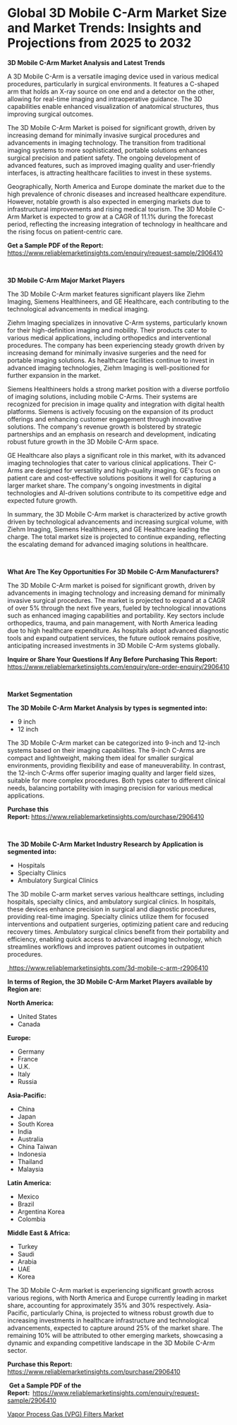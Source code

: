 <p><h1>Global 3D Mobile C-Arm Market Size and Market Trends: Insights and Projections from 2025 to 2032</h1></p><p><strong>3D Mobile C-Arm Market Analysis and Latest Trends</strong></p>
<p><p>A 3D Mobile C-Arm is a versatile imaging device used in various medical procedures, particularly in surgical environments. It features a C-shaped arm that holds an X-ray source on one end and a detector on the other, allowing for real-time imaging and intraoperative guidance. The 3D capabilities enable enhanced visualization of anatomical structures, thus improving surgical outcomes.</p><p>The 3D Mobile C-Arm Market is poised for significant growth, driven by increasing demand for minimally invasive surgical procedures and advancements in imaging technology. The transition from traditional imaging systems to more sophisticated, portable solutions enhances surgical precision and patient safety. The ongoing development of advanced features, such as improved imaging quality and user-friendly interfaces, is attracting healthcare facilities to invest in these systems.</p><p>Geographically, North America and Europe dominate the market due to the high prevalence of chronic diseases and increased healthcare expenditure. However, notable growth is also expected in emerging markets due to infrastructural improvements and rising medical tourism. The 3D Mobile C-Arm Market is expected to grow at a CAGR of 11.1% during the forecast period, reflecting the increasing integration of technology in healthcare and the rising focus on patient-centric care.</p></p>
<p><strong>Get a Sample PDF of the Report:&nbsp;</strong> <a href="https://www.reliablemarketinsights.com/enquiry/request-sample/2906410?utm_campaign=2188&utm_medium=2&utm_source=Github&utm_content=ia&utm_term=12032025&utm_id=3d-mobile-c-arm">https://www.reliablemarketinsights.com/enquiry/request-sample/2906410</a></p>
<p>&nbsp;</p>
<p><strong>3D Mobile C-Arm Major Market Players</strong></p>
<p><p>The 3D Mobile C-Arm market features significant players like Ziehm Imaging, Siemens Healthineers, and GE Healthcare, each contributing to the technological advancements in medical imaging.</p><p>Ziehm Imaging specializes in innovative C-Arm systems, particularly known for their high-definition imaging and mobility. Their products cater to various medical applications, including orthopedics and interventional procedures. The company has been experiencing steady growth driven by increasing demand for minimally invasive surgeries and the need for portable imaging solutions. As healthcare facilities continue to invest in advanced imaging technologies, Ziehm Imaging is well-positioned for further expansion in the market.</p><p>Siemens Healthineers holds a strong market position with a diverse portfolio of imaging solutions, including mobile C-Arms. Their systems are recognized for precision in image quality and integration with digital health platforms. Siemens is actively focusing on the expansion of its product offerings and enhancing customer engagement through innovative solutions. The company's revenue growth is bolstered by strategic partnerships and an emphasis on research and development, indicating robust future growth in the 3D Mobile C-Arm space.</p><p>GE Healthcare also plays a significant role in this market, with its advanced imaging technologies that cater to various clinical applications. Their C-Arms are designed for versatility and high-quality imaging. GE's focus on patient care and cost-effective solutions positions it well for capturing a larger market share. The company's ongoing investments in digital technologies and AI-driven solutions contribute to its competitive edge and expected future growth.</p><p>In summary, the 3D Mobile C-Arm market is characterized by active growth driven by technological advancements and increasing surgical volume, with Ziehm Imaging, Siemens Healthineers, and GE Healthcare leading the charge. The total market size is projected to continue expanding, reflecting the escalating demand for advanced imaging solutions in healthcare.</p></p>
<p>&nbsp;</p>
<p><strong>What Are The Key Opportunities For 3D Mobile C-Arm Manufacturers?</strong></p>
<p><p>The 3D Mobile C-Arm market is poised for significant growth, driven by advancements in imaging technology and increasing demand for minimally invasive surgical procedures. The market is projected to expand at a CAGR of over 5% through the next five years, fueled by technological innovations such as enhanced imaging capabilities and portability. Key sectors include orthopedics, trauma, and pain management, with North America leading due to high healthcare expenditure. As hospitals adopt advanced diagnostic tools and expand outpatient services, the future outlook remains positive, anticipating increased investments in 3D Mobile C-Arm systems globally.</p></p>
<p><strong>Inquire or Share Your Questions If Any Before Purchasing This Report:</strong> <a href="https://www.reliablemarketinsights.com/enquiry/pre-order-enquiry/2906410?utm_campaign=2188&utm_medium=2&utm_source=Github&utm_content=ia&utm_term=12032025&utm_id=3d-mobile-c-arm">https://www.reliablemarketinsights.com/enquiry/pre-order-enquiry/2906410</a></p>
<p>&nbsp;</p>
<p><strong>Market Segmentation</strong></p>
<p><strong>The 3D Mobile C-Arm Market Analysis by types is segmented into:</strong></p>
<p><ul><li>9 inch</li><li>12 inch</li></ul></p>
<p><p>The 3D Mobile C-Arm market can be categorized into 9-inch and 12-inch systems based on their imaging capabilities. The 9-inch C-Arms are compact and lightweight, making them ideal for smaller surgical environments, providing flexibility and ease of maneuverability. In contrast, the 12-inch C-Arms offer superior imaging quality and larger field sizes, suitable for more complex procedures. Both types cater to different clinical needs, balancing portability with imaging precision for various medical applications.</p></p>
<p><strong>Purchase this Report:&nbsp;</strong><a href="https://www.reliablemarketinsights.com/purchase/2906410?utm_campaign=2188&utm_medium=2&utm_source=Github&utm_content=ia&utm_term=12032025&utm_id=3d-mobile-c-arm">https://www.reliablemarketinsights.com/purchase/2906410</a></p>
<p>&nbsp;</p>
<p><strong>The 3D Mobile C-Arm Market Industry Research by Application is segmented into:</strong></p>
<p><ul><li>Hospitals</li><li>Specialty Clinics</li><li>Ambulatory Surgical Clinics</li></ul></p>
<p><p>The 3D mobile C-arm market serves various healthcare settings, including hospitals, specialty clinics, and ambulatory surgical clinics. In hospitals, these devices enhance precision in surgical and diagnostic procedures, providing real-time imaging. Specialty clinics utilize them for focused interventions and outpatient surgeries, optimizing patient care and reducing recovery times. Ambulatory surgical clinics benefit from their portability and efficiency, enabling quick access to advanced imaging technology, which streamlines workflows and improves patient outcomes in outpatient procedures.</p></p>
<p><a href="https://www.reliablemarketinsights.com/3d-mobile-c-arm-r2906410?utm_campaign=2188&utm_medium=2&utm_source=Github&utm_content=ia&utm_term=12032025&utm_id=3d-mobile-c-arm">&nbsp;https://www.reliablemarketinsights.com/3d-mobile-c-arm-r2906410</a></p>
<p><strong>In terms of Region, the 3D Mobile C-Arm Market Players available by Region are:</strong></p>
<p>
    <p> <strong> North America: </strong>
        <ul>
            <li>United States</li>
            <li>Canada</li>
        </ul>
        </p> 
    <p> <strong> Europe: </strong>
        <ul>
            <li>Germany</li>
            <li>France</li>
            <li>U.K.</li>
            <li>Italy</li>
            <li>Russia</li>
        </ul>
        </p> 
    <p> <strong> Asia-Pacific: </strong>
        <ul>
            <li>China</li>
            <li>Japan</li>
            <li>South Korea</li>
            <li>India</li>
            <li>Australia</li>
            <li>China Taiwan</li>
            <li>Indonesia</li>
            <li>Thailand</li>
            <li>Malaysia</li>
        </ul>
        </p> 
    <p> <strong> Latin America: </strong>
        <ul>
            <li>Mexico</li>
            <li>Brazil</li>
            <li>Argentina Korea</li>
            <li>Colombia</li>
        </ul>
        </p> 
    <p> <strong> Middle East & Africa: </strong>
        <ul>
            <li>Turkey</li>
            <li>Saudi</li>
            <li>Arabia</li>
            <li>UAE</li>
            <li>Korea</li>
        </ul>
    </p>
    </p>
<p><p>The 3D Mobile C-Arm market is experiencing significant growth across various regions, with North America and Europe currently leading in market share, accounting for approximately 35% and 30% respectively. Asia-Pacific, particularly China, is projected to witness robust growth due to increasing investments in healthcare infrastructure and technological advancements, expected to capture around 25% of the market share. The remaining 10% will be attributed to other emerging markets, showcasing a dynamic and expanding competitive landscape in the 3D Mobile C-Arm sector.</p></p>
<p><strong>Purchase this Report: </strong><a href="https://www.reliablemarketinsights.com/purchase/2906410?utm_campaign=2188&utm_medium=2&utm_source=Github&utm_content=ia&utm_term=12032025&utm_id=3d-mobile-c-arm">https://www.reliablemarketinsights.com/purchase/2906410</a></p>
<p>&nbsp;<strong>Get a Sample PDF of the Report:&nbsp;&nbsp;</strong><a href="https://www.reliablemarketinsights.com/enquiry/request-sample/2906410?utm_campaign=2188&utm_medium=2&utm_source=Github&utm_content=ia&utm_term=12032025&utm_id=3d-mobile-c-arm">https://www.reliablemarketinsights.com/enquiry/request-sample/2906410</a></p>
<p><strong></strong></p>
<p><p><a href="https://github.com/sternymkere4/Market-Research-Report-List-1/blob/main/vapor-process-gas-vpg-filters-market.md?utm_campaign=2188&utm_medium=2&utm_source=Github&utm_content=ia&utm_term=12032025&utm_id=3d-mobile-c-arm">Vapor Process Gas (VPG) Filters Market</a></p></p>